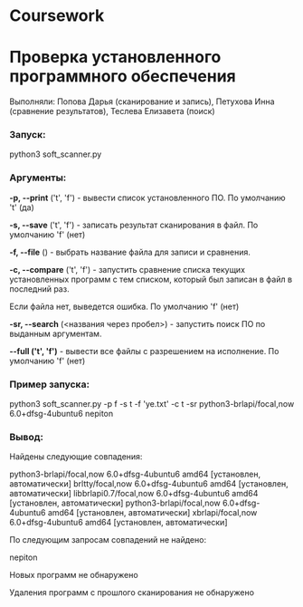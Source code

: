 # Coursework
# Проверка установленного программного обеспечения
Выполняли: Попова Дарья (сканирование и запись), Петухова Инна (сравнение результатов), Теслева Елизавета (поиск)

### Запуск:
python3 soft_scanner.py

### Аргументы:
**-p, --print** ('t', 'f') - вывести список установленного ПО. По умолчанию 't' (да)

**-s, --save** ('t', 'f') - записать результат сканирования в файл. По умолчанию 'f' (нет)

**-f, --file** (<filename>) - выбрать название файла для записи и сравнения. 

**-c, --compare** ('t', 'f') - запустить сравнение списка текущих установленных программ с тем списком, который был записан в файл в последний раз. 

Если файла нет, выведется ошибка. По умолчанию 'f' (нет)

**-sr, --search** (<названия через пробел>) - запустить поиск ПО по выданным аргументам. 

**--full ('t', 'f')** - вывести все файлы с разрешением на исполнение. По умолчанию 'f' (нет)

### Пример запуска:
python3 soft_scanner.py -p f -s t -f 'ye.txt' -c t -sr python3-brlapi/focal,now 6.0+dfsg-4ubuntu6 nepiton

### Вывод:

Найдены следующие совпадения:

python3-brlapi/focal,now 6.0+dfsg-4ubuntu6 amd64 [установлен, автоматически]
brltty/focal,now 6.0+dfsg-4ubuntu6 amd64 [установлен, автоматически]
libbrlapi0.7/focal,now 6.0+dfsg-4ubuntu6 amd64 [установлен, автоматически]
python3-brlapi/focal,now 6.0+dfsg-4ubuntu6 amd64 [установлен, автоматически]
xbrlapi/focal,now 6.0+dfsg-4ubuntu6 amd64 [установлен, автоматически]

По следующим запросам совпадений не найдено:

nepiton

Новых программ не обнаружено

Удаления программ с прошлого сканирования не обнаружено
